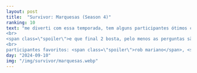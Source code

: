 ```yaml
---
layout: post
title:  "Survivor: Marquesas (Season 4)"
ranking: 10
text: "me diverti com essa temporada, tem alguns participantes ótimos com arcos bem elaborados <span class=\"spoiler\">mas que infelizmente saem cedo demais</span>.<br>
<br>
<span class=\"spoiler\">e que final 2 bosta, pelo menos as perguntas são divertidas</span>.<br>
<br>
participantes favoritos: <span class=\"spoiler\">rob mariano</span>, <span class=\"spoiler\">john</span> e principalmente <span class=\"spoiler\">KATHY</span>"
day: "2024-09-10"
img: "/img/survivor/marquesas.webp"
---
```

